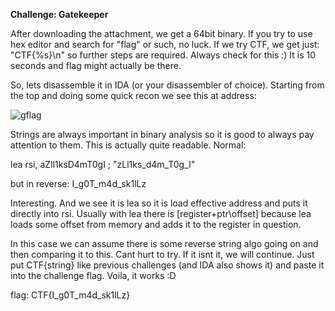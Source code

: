**Challenge: Gatekeeper**

After downloading the attachment, we get a 64bit binary. If you try to use hex editor and search for "flag" or such, no luck. If we
try CTF, we get just: "CTF{%s}\n" so further steps are required. Always check for this :) It is 10 seconds and flag might actually be
there.

So, lets disassemble it in IDA (or your disassembler of choice). Starting from the top and doing some quick recon we see this at address:

![gflag](https://github.com/robbie-re/CTF/blob/CTF/google-ctf-2018/beginners_challenges/gatekeeper/data/gatekeeper.png)


Strings are always important in binary analysis so it is good to always pay attention to them. This is actually quite readable. Normal:

lea     rsi, aZll1ksD4mT0gI ; "zLl1ks_d4m_T0g_I" 

but in reverse: I_g0T_m4d_sk1lLz

Interesting. And we see it is lea so it is load effective address and puts it directly into rsi. 
Usually with lea there is [register+ptr\offset] because lea loads some offset from memory and adds it to the register in question.

In this case we can assume there is some reverse string algo going on and then comparing it to this. Cant hurt to try. If it isnt it,
we will continue. Just put CTF{string} like previous challenges (and IDA also shows it) and paste it into the challenge flag. 
Voila, it works :D

flag: CTF{I_g0T_m4d_sk1lLz}

